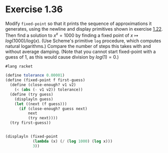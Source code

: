 # Exercise 1.36
Modify `fixed-point` so that it prints the sequence of approximations it generates, using the newline and display primitives shown in exercise [1.22](./ex1-22.md). Then find a solution to $x^x = 1000$ by finding a fixed point of $x \mapsto log(1000)/log(x)$. (Use Scheme's primitive `log` procedure, which computes natural logarithms.) Compare the number of steps this takes with and without average damping. (Note that you cannot start fixed-point with a guess of 1, as this would cause division by $log(1) = 0$.)



```scheme
#lang racket

(define tolerance 0.00001)
(define (fixed-point f first-guess)
  (define (close-enough? v1 v2)
    (< (abs (- v1 v2)) tolerance))
  (define (try guess)
    (displayln guess)
    (let ((next (f guess)))
      (if (close-enough? guess next)
          next
          (try next))))
  (try first-guess))


(displayln (fixed-point
            (lambda (x) (/ (log 1000) (log x)))
            3))
```